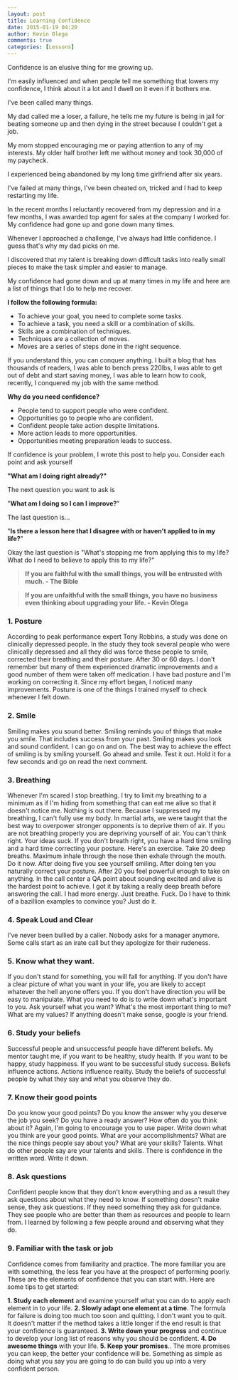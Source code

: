 ```yaml
---
layout: post
title: Learning Confidence
date: 2015-01-19 04:20
author: Kevin Olega
comments: true
categories: [Lessons]
---
```

Confidence is an elusive thing for me growing up. 

I'm easily influenced and when people tell me something that lowers my confidence, I think about it a lot and I dwell on it even if it bothers me. 

I've been called many things. 

My dad called me a loser, a failure, he tells me my future is being in jail for beating someone up and then dying in the street because I couldn't get a job. 

My mom stopped encouraging me or paying attention to any of my interests. My older half brother left me without money and took 30,000 of my paycheck. 

I experienced being abandoned by my long time girlfriend after six years. 

I've failed at many things, I've been cheated on, tricked and I had to keep restarting my life. 

In the recent months I reluctantly recovered from my depression and in a few months, I was awarded top agent for sales at the company I worked for. My confidence had gone up and gone down many times. 

Whenever I approached a challenge, I've always had little confidence. I guess that's why my dad picks on me. 

I discovered that my talent is breaking down difficult tasks into really small pieces to make the task simpler and easier to manage. 

My confidence had gone down and up at many times in my life and here are a list of things that I do to help me recover.

**I follow the following formula:** 

- To achieve your goal, you need to complete some tasks. 
- To achieve a task, you need a skill or a combination of skills. 
- Skills are a combination of techniques. 
- Techniques are a collection of moves. 
- Moves are a series of steps done in the right sequence. 

If you understand this, you can conquer anything. I built a blog that has thousands of readers, I was able to bench press 220lbs, I was able to get out of debt and start saving money, I was able to learn how to cook, recently, I conquered my job with the same method. 

**Why do you need confidence?** 

- People tend to support people who were confident. 
- Opportunities go to people who are confident. 
- Confident people take action despite limitations. 
- More action leads to more opportunities. 
- Opportunities meeting preparation leads to success. 

If confidence is your problem, I wrote this post to help you. Consider each point and ask yourself 

**"What am I doing right already?"** 

The next question you want to ask is 

"**What am I doing so I can I improve?**" 

The last question is...

"**Is there a lesson here that I disagree with or haven't applied to in my life?**" 

Okay the last question is "What's stopping me from applying this to my life? What do I need to believe to apply this to my life?"

> **If you are faithful with the small things, you will be entrusted with much. - The Bible** 

> **If you are unfaithful with the small things, you have no business even thinking about upgrading your life. - Kevin Olega**

### 1. Posture

According to peak performance expert Tony Robbins, a study was done on clinically depressed people. In the study they took several people who were clinically depressed and all they did was force these people to smile, corrected their breathing and their posture. After 30 or 60 days. I don't remember but many of them experienced dramatic improvements and a good number of them were taken off medication. I have bad posture and I'm working on correcting it. Since my effort began, I noticed many improvements. Posture is one of the things I trained myself to check whenever I felt down.

### 2. Smile

Smiling makes you sound better. Smiling reminds you of things that make you smile. That includes success from your past. Smiling makes you look and sound confident. I can go on and on. The best way to achieve the effect of smiling is by smiling yourself. Go ahead and smile. Test it out. Hold it for a few seconds and go on read the next comment.

### 3. Breathing

Whenever I'm scared I stop breathing. I try to limit my breathing to a minimum as if I'm hiding from something that can eat me alive so that it doesn't notice me. Nothing is out there. Because I suppressed my breathing, I can't fully use my body. In martial arts, we were taught that the best way to overpower stronger opponents is to deprive them of air. If you are not breathing properly you are depriving yourself of air. You can't think right. Your ideas suck. If you don't breath right, you have a hard time smiling and a hard time correcting your posture. Here's an exercise. Take 20 deep breaths. Maximum inhale through the nose then exhale through the mouth. Do it now. After doing five you see yourself smiling. After doing ten you naturally correct your posture. After 20 you feel powerful enough to take on anything. In the call center a QA point about sounding excited and alive is the hardest point to achieve. I got it by taking a really deep breath before answering the call. I had more energy. Just breathe. Fuck. Do I have to think of a bazillion examples to convince you? Just do it.

### 4. Speak Loud and Clear

I've never been bullied by a caller. Nobody asks for a manager anymore. Some calls start as an irate call but they apologize for their rudeness.

### 5. Know what they want.

If you don't stand for something, you will fall for anything. If you don't have a clear picture of what you want in your life, you are likely to accept whatever the hell anyone offers you. If you don't have direction you will be easy to manipulate. What you need to do is to write down what's important to you. Ask yourself what you want? What's the most important thing to me? What are my values? If anything doesn't make sense, google is your friend.

### 6. Study your beliefs

Successful people and unsuccessful people have different beliefs. My mentor taught me, if you want to be healthy, study health. If you want to be happy, study happiness. If you want to be successful study success. Beliefs influence actions. Actions influence reality. Study the beliefs of successful people by what they say and what you observe they do.

### 7. Know their good points

Do you know your good points? Do you know the answer why you deserve the job you seek? Do you have a ready answer? How often do you think about it? Again, I'm going to encourage you to use paper. Write down what you think are your good points. What are your accomplishments? What are the nice things people say about you? What are your skills? Talents. What do other people say are your talents and skills. There is confidence in the written word. Write it down.

### 8. Ask questions

Confident people know that they don't know everything and as a result they ask questions about what they need to know. If something doesn't make sense, they ask questions. If they need something they ask for guidance. They see people who are better than them as resources and people to learn from. I learned by following a few people around and observing what they do.

### 9\. Familiar with the task or job

Confidence comes from familiarity and practice. The more familiar you are with something, the less fear you have at the prospect of performing poorly. These are the elements of confidence that you can start with. Here are some tips to get started: 

**1. Study each element** and examine yourself what you can do to apply each element in to your life. 
**2. Slowly adapt one element at a time**. The formula for failure is doing too much too soon and quitting. I don't want you to quit. It doesn't matter if the method takes a little longer if the end result is that your confidence is guaranteed. 
**3. Write down your progress** and continue to develop your long list of reasons why you should be confident. 
**4. Do awesome things** with your life. 
**5. Keep your promises**.. The more promises you can keep, the better your confidence will be. Something as simple as doing what you say you are going to do can build you up into a very confident person. 

